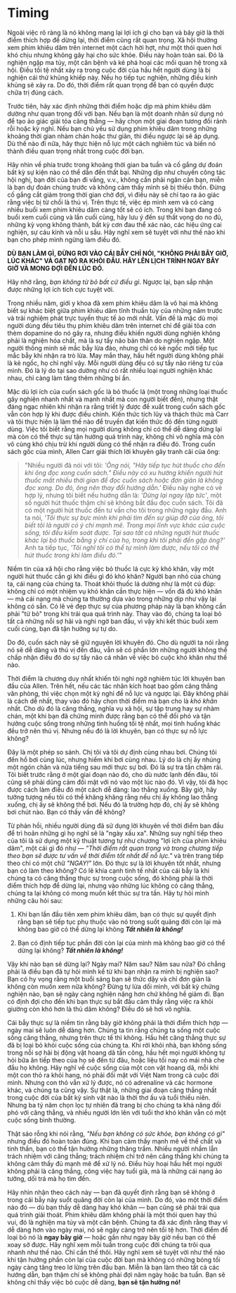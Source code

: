 # Timing

Ngoài việc rõ ràng là nó không mang lại lợi ích gì cho bạn và bây giờ là thời điểm thích hợp để dừng lại, thời điểm cũng rất quan trọng. Xã hội thường xem phim khiêu dâm trên internet một cách hời hợt, như một thói quen hơi khó chịu nhưng không gây hại cho sức khỏe. Điều này hoàn toàn sai. Đó là nghiện ngập ma túy, một căn bệnh và kẻ phá hoại các mối quan hệ trong xã hội. Điều tồi tệ nhất xảy ra trong cuộc đời của hầu hết người dùng là bị nghiện cái thứ khủng khiếp này. Nếu họ tiếp tục nghiện, những điều kinh khủng sẽ xảy ra. Do đó, thời điểm rất quan trọng để bạn có quyền được chữa trị đúng cách.

Trước tiên, hãy xác định những thời điểm hoặc dịp mà phim khiêu dâm dường như quan trọng đối với bạn. Nếu bạn là một doanh nhân sử dụng nó để tạo ảo giác giải tỏa căng thẳng — hãy chọn một giai đoạn tương đối rảnh rỗi hoặc kỳ nghỉ. Nếu bạn chủ yếu sử dụng phim khiêu dâm trong những khoảng thời gian nhàm chán hoặc thư giãn, thì điều ngược lại sẽ áp dụng. Dù thế nào đi nữa, hãy thực hiện nỗ lực một cách nghiêm túc và biến nó thành điều quan trọng nhất trong cuộc đời bạn.

Hãy nhìn về phía trước trong khoảng thời gian ba tuần và cố gắng dự đoán bất kỳ sự kiện nào có thể dẫn đến thất bại. Những dịp như chuyến công tác hội nghị, bạn đời của bạn đi vắng, v.v., không cần phải ngăn cản bạn, miễn là bạn dự đoán chúng trước và không cảm thấy mình sẽ bị thiếu thốn. Đừng cố gắng cắt giảm trong thời gian chờ đợi, vì điều này sẽ chỉ tạo ra ảo giác rằng việc bị từ chối là thú vị. Trên thực tế, việc ép mình xem và có càng nhiều buổi xem phim khiêu dâm càng tốt sẽ có ích. Trong khi bạn đang có buổi xem cuối cùng và lần cuối cùng, hãy lưu ý đến sự thất vọng do no đủ, những kỳ vọng không thành, bất kỳ cơn đau thể xác nào, các hiệu ứng cai nghiện, sự cáu kỉnh và nỗi u sầu. Hãy nghĩ xem sẽ tuyệt vời như thế nào khi bạn cho phép mình ngừng làm điều đó.

**DÙ BẠN LÀM GÌ, ĐỪNG RƠI VÀO CÁI BẪY CHỈ NÓI, "KHÔNG PHẢI BÂY GIỜ, LÚC KHÁC" VÀ GẠT NÓ RA KHỎI ĐẦU. HÃY LÊN LỊCH TRÌNH NGAY BÂY GIỜ VÀ MONG ĐỢI ĐẾN LÚC ĐÓ.**

Hãy nhớ rằng, *bạn không từ bỏ bất cứ điều gì*. Ngược lại, bạn sắp nhận được những lợi ích tích cực tuyệt vời.

Trong nhiều năm, giới y khoa đã xem phim khiêu dâm là vô hại mà không biết sự khác biệt giữa phim khiêu dâm tĩnh thuần túy của những năm trước và trải nghiệm phát trực tuyến thực tế ảo mới nhất. Vấn đề là mặc dù mọi người dùng đều tiêu thụ phim khiêu dâm trên internet chỉ để giải tỏa cơn thèm dopamine do nó gây ra, nhưng điều khiến người dùng nghiện không phải là nghiện hóa chất, mà là sự tẩy não bản thân do nghiện ngập. Một người thông minh sẽ mắc bẫy lừa đảo, nhưng chỉ có kẻ ngốc mới tiếp tục mắc bẫy khi nhận ra trò lừa. May mắn thay, hầu hết người dùng không phải là kẻ ngốc, họ chỉ nghĩ vậy. Mỗi người dùng đều có sự tẩy não riêng tư của mình. Đó là lý do tại sao dường như có rất nhiều loại người nghiện khác nhau, chỉ càng làm tăng thêm những bí ẩn.

Mặc dù lợi ích của cuốn sách gốc là bỏ thuốc lá (một trong những loại thuốc gây nghiện nhanh nhất và mạnh nhất mà con người biết đến), nhưng thật đáng ngạc nhiên khi nhận ra rằng triết lý được đề xuất trong cuốn sách gốc vẫn còn hợp lý khi được điều chỉnh. Kiến thức tích lũy và thách thức mà Carr và tôi thực hiện là làm thế nào để truyền đạt kiến thức đó đến từng người dùng. Việc tôi biết rằng mọi người dùng không chỉ có thể dễ dàng dừng lại mà còn có thể thực sự tận hưởng quá trình này, không chỉ vô nghĩa mà còn vô cùng khó chịu trừ khi người dùng có thể nhận ra điều đó. Trong cuốn sách gốc của mình, Allen Carr giải thích lời khuyên gây tranh cãi của ông:

>"Nhiều người đã nói với tôi: *'Ông nói, "Hãy tiếp tục hút thuốc cho đến khi ông đọc xong cuốn sách." Điều này có xu hướng khiến người hút thuốc mất nhiều thời gian để đọc cuốn sách hoặc đơn giản là không đọc xong. Do đó, ông nên thay đổi hướng dẫn.'* Điều này nghe có vẻ hợp lý, nhưng tôi biết nếu hướng dẫn là: *'Dừng lại ngay lập tức'*, một số người hút thuốc thậm chí sẽ không bắt đầu đọc cuốn sách. Tôi đã có một người hút thuốc đến tư vấn cho tôi trong những ngày đầu. Anh ta nói, *'Tôi thực sự bực mình khi phải tìm đến sự giúp đỡ của ông, tôi biết tôi là người có ý chí mạnh mẽ. Trong mọi lĩnh vực khác của cuộc sống, tôi đều kiểm soát được. Tại sao tất cả những người hút thuốc khác lại bỏ thuốc bằng ý chí của họ, trong khi tôi phải đến gặp ông?'* Anh ta tiếp tục, *'Tôi nghĩ tôi có thể tự mình làm được, nếu tôi có thể hút thuốc trong khi làm điều đó.'\"*

Niềm tin của xã hội cho rằng việc bỏ thuốc lá cực kỳ khó khăn, vậy một người hút thuốc cần gì khi điều gì đó khó khăn? Người bạn nhỏ của chúng ta, cái nạng của chúng ta. Thoát khỏi thuốc lá dường như là một cú đúp: không chỉ có một nhiệm vụ khó khăn cần thực hiện — vốn đã đủ khó khăn — mà cái nạng mà chúng ta thường dựa vào trong những dịp như vậy lại không có sẵn. Có lẽ vẻ đẹp thực sự của phương pháp này là bạn không cần phải "từ bỏ" trong khi trải qua quá trình này. Thay vào đó, chúng ta loại bỏ tất cả những nỗi sợ hãi và nghi ngờ ban đầu, vì vậy khi kết thúc buổi xem cuối cùng, bạn đã tận hưởng sự tự do.

Do đó, cuốn sách này sẽ giữ nguyên lời khuyên đó. Cho dù người ta nói rằng nó sẽ dễ dàng và thú vị đến đâu, vẫn sẽ có phần lớn những người không thể chấp nhận điều đó do sự tẩy não cá nhân về việc bỏ cuộc khó khăn như thế nào.

Thời điểm là chương duy nhất khiến tôi nghi ngờ nghiêm túc lời khuyên ban đầu của Allen. Trên hết, nếu các tác nhân kích hoạt bao gồm căng thẳng văn phòng, thì việc chọn một kỳ nghỉ để nỗ lực và ngược lại. Đây không phải là cách dễ nhất, thay vào đó hãy chọn thời điểm mà bạn cho là *khó khăn* nhất. Cho dù đó là căng thẳng, nghĩa vụ xã hội, sự tập trung hay sự nhàm chán, một khi bạn đã chứng minh được rằng bạn có thể đối phó và tận hưởng cuộc sống trong những tình huống tồi tệ nhất, mọi tình huống khác đều trở nên thú vị. Nhưng nếu đó là lời khuyên, bạn có thực sự nỗ lực không?

Đây là một phép so sánh. Chị tôi và tôi dự định cùng nhau bơi. Chúng tôi đến hồ bơi cùng lúc, nhưng hiếm khi bơi cùng nhau. Lý do là chị ấy nhúng một ngón chân và nửa tiếng sau mới thực sự bơi. Đó là sự tra tấn chậm rãi. Tôi biết trước rằng ở một giai đoạn nào đó, cho dù nước lạnh đến đâu, tôi cũng sẽ phải dũng cảm đối mặt với nó vào một lúc nào đó. Vì vậy, tôi đã học được cách làm điều đó một cách dễ dàng: lao thẳng xuống. Bây giờ, hãy tưởng tượng nếu tôi có thể khăng khăng rằng nếu chị ấy không lao thẳng xuống, chị ấy sẽ không thể bơi. Nếu đó là trường hợp đó, chị ấy sẽ không bơi chút nào. Bạn có thấy vấn đề không?

Từ phản hồi, nhiều người dùng đã sử dụng lời khuyên về thời điểm ban đầu để trì hoãn những gì họ nghĩ sẽ là "ngày xấu xa". Những suy nghĩ tiếp theo của tôi là sử dụng một kỹ thuật tương tự như chương "lợi ích của phim khiêu dâm", một cái gì đó như — *"Thời điểm rất quan trọng và trong chương tiếp theo bạn sẽ được tư vấn về thời điểm tốt nhất để nỗ lực."* và trên trang tiếp theo chỉ có một chữ *"NGAY!"* lớn. Đó thực sự là lời khuyên tốt nhất, nhưng bạn có làm theo không? Có lẽ khía cạnh tinh tế nhất của cái bẫy là khi chúng ta có căng thẳng thực sự trong cuộc sống, đó không phải là thời điểm thích hợp để dừng lại, nhưng vào những lúc không có căng thẳng, chúng ta lại không có mong muốn kết thúc sự tra tấn. Hãy tự hỏi mình những câu hỏi sau:

1. Khi bạn lần đầu tiên xem phim khiêu dâm, bạn có thực sự quyết định rằng bạn sẽ tiếp tục phụ thuộc vào nó trong suốt quãng đời còn lại mà không bao giờ có thể dừng lại không ***Tất nhiên là không!***

2.  Bạn có định tiếp tục phần đời còn lại của mình mà không bao giờ có thể dừng lại không? ***Tất nhiên là không!***

Vậy khi nào bạn sẽ dừng lại? Ngày mai? Năm sau? Năm sau nữa? Đó chẳng phải là điều bạn đã tự hỏi mình kể từ khi bạn nhận ra mình bị nghiện sao? Bạn có hy vọng rằng một buổi sáng bạn sẽ thức dậy và chỉ đơn giản là không còn muốn xem nữa không? Đừng tự lừa dối mình, với bất kỳ chứng nghiện nào, bạn sẽ ngày càng nghiện nặng hơn chứ không hề giảm đi. Bạn có định đợi cho đến khi bạn thực sự bắt đầu cảm thấy rằng việc ra khỏi giường còn khó hơn là thủ dâm không? Điều đó sẽ hơi vô nghĩa.

Cái bẫy thực sự là niềm tin rằng bây giờ không phải là thời điểm thích hợp — ngày mai sẽ luôn dễ dàng hơn. Chúng ta tin rằng chúng ta sống một cuộc sống căng thẳng, nhưng trên thực tế thì không. Hầu hết căng thẳng thực sự đã bị loại bỏ khỏi cuộc sống của chúng ta. Khi rời khỏi nhà, bạn không sống trong nỗi sợ hãi bị động vật hoang dã tấn công, hầu hết mọi người không tự hỏi bữa ăn tiếp theo của họ sẽ đến từ đâu, hoặc liệu tối nay có mái nhà che đầu họ không. Hãy nghĩ về cuộc sống của một con vật hoang dã, mỗi khi một con thỏ ra khỏi hang, nó phải đối mặt với Việt Nam trong cả cuộc đời mình. Nhưng con thỏ vẫn xử lý được, nó có adrenaline và các hormone khác, và chúng ta cũng vậy. Sự thật là, những giai đoạn căng thẳng nhất trong cuộc đời của bất kỳ sinh vật nào là thời thơ ấu và tuổi thiếu niên. Nhưng ba tỷ năm chọn lọc tự nhiên đã trang bị cho chúng ta khả năng đối phó với căng thẳng, và nhiều người lớn lên với tuổi thơ khó khăn vẫn có một cuộc sống bình thường.

Thật sáo rỗng khi nói rằng, *"Nếu bạn không có sức khỏe, bạn không có gì"* nhưng điều đó hoàn toàn đúng. Khi bạn cảm thấy mạnh mẽ về thể chất và tinh thần, bạn có thể tận hưởng những thăng trầm. Nhiều người nhầm lẫn trách nhiệm với căng thẳng; trách nhiệm chỉ trở nên căng thẳng khi chúng ta không cảm thấy đủ mạnh mẽ để xử lý nó. Điều hủy hoại hầu hết mọi người không phải là căng thẳng, công việc hay tuổi già, mà là những cái nạng ảo tưởng, dối trá mà họ tìm đến.

Hãy nhìn nhận theo cách này — bạn đã quyết định rằng bạn sẽ không ở trong cái bẫy này suốt quãng đời còn lại của mình. Do đó, vào một thời điểm nào đó — dù bạn thấy dễ dàng hay khó khăn — bạn cũng sẽ phải trải qua quá trình giải thoát. Phim khiêu dâm không phải là một thói quen hay thú vui, đó là nghiện ma túy và một căn bệnh. Chúng ta đã xác định rằng thay vì dễ dàng hơn vào ngày mai, nó sẽ ngày càng trở nên tồi tệ hơn. Thời điểm để loại bỏ nó là **ngay bây giờ** — hoặc gần như ngay bây giờ nếu bạn có thể xoay sở được. Hãy nghĩ xem mỗi tuần trong cuộc đời chúng ta trôi qua nhanh như thế nào. Chỉ cần thế thôi. Hãy nghĩ xem sẽ tuyệt vời như thế nào khi tận hưởng phần còn lại của cuộc đời bạn mà không có những bóng tối ngày càng tăng treo lơ lửng trên đầu bạn. Miễn là bạn làm theo tất cả các hướng dẫn, bạn thậm chí sẽ không phải đợi năm ngày hoặc ba tuần. Bạn sẽ không chỉ thấy việc bỏ cuộc dễ dàng, **bạn sẽ tận hưởng nó!**
